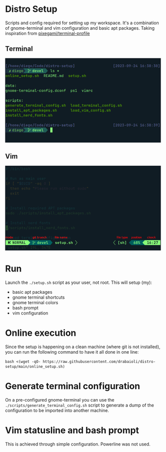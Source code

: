 # Distro Setup

Scripts and config required for setting up my workspace. It's a combination of gnome-terminal and vim configuration and basic apt packages.
Taking inspiration from [pixegami/terminal-profile](https://github.com/pixegami/terminal-profile)

## Terminal

![term](./img/terminal.png)

## Vim

![vim](./img/vim_statusline.png)

# Run

Launch the `./setup.sh` script as your user, not root. This will setup (my):
- basic apt packages
- gnome terminal shortcuts
- gnome terminal colors
- bash prompt
- vim configuration

# Online execution

Since the setup is happening on a clean machine (where git is not installed), you can run the following command to have it all done in one line:

```
bash <(wget -qO- https://raw.githubusercontent.com/drabaioli/distro-setup/main/online_setup.sh)
```

# Generate terminal configuration

On a pre-configured gnome-terminal you can use the `./scripts/generate_terminal_config.sh` script to generate a dump of the configuration to be imported into another machine.

# Vim statusline and bash prompt

This is achieved through simple configuration. Powerline was not used.
